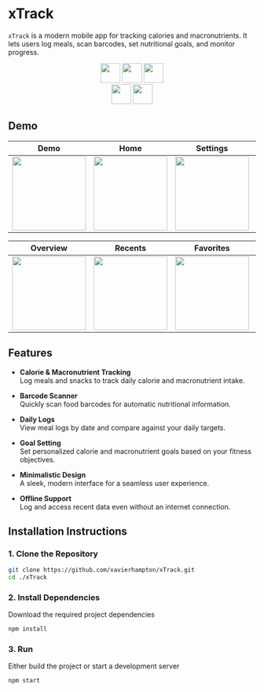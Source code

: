 # xTrack

`xTrack` is a modern mobile app for tracking calories and macronutrients. It lets users log meals, scan barcodes, set nutritional goals, and monitor progress.


<div align="center">
  <img src="https://img.shields.io/badge/Expo-1B1F23?style=for-the-badge&logo=expo&logoColor=white" height="40" />
  <img src="https://img.shields.io/badge/React_Native-20232A?style=for-the-badge&logo=react&logoColor=61DAFB" height="40" />
  <img src="https://img.shields.io/badge/npm-CB3837?style=for-the-badge&logo=npm&logoColor=white" height="40" />
</div>

<div align="center">
  <img src="https://img.shields.io/badge/JavaScript-323330?style=for-the-badge&logo=javascript&logoColor=F7DF1E" height="40" />
  <img src="https://img.shields.io/badge/CSS3-1572B6?style=for-the-badge&logo=css3&logoColor=white" height="40" />
</div>





## Demo

| Demo | Home  | Settings | Create |
| ------------- | ------------- | ------------- | ------------- |
| <img src="https://github.com/xavierhampton/xTrack/blob/demo/assets/demo-gif.gif" width="150" /> | <img src="https://github.com/xavierhampton/xTrack/blob/demo/assets/home.PNG" width="150" />  |  <img src="https://github.com/xavierhampton/xTrack/blob/demo/assets/settings.PNG" width="150" />  | <img src="https://github.com/xavierhampton/xTrack/blob/demo/assets/create-page.PNG" width="150" />

| Overview | Recents  | Favorites | Targets |
| ------------- | ------------- | ------------- | ------------- |
| <img src="https://github.com/xavierhampton/xTrack/blob/demo/assets/overview.PNG" width="150" /> | <img src="https://github.com/xavierhampton/xTrack/blob/demo/assets/recents.PNG" width="150" />  |  <img src="https://github.com/xavierhampton/xTrack/blob/demo/assets/favorites.PNG" width="150" />  | <img src="https://github.com/xavierhampton/xTrack/blob/demo/assets/targets.PNG" width="150" />

   
 
## Features

- **Calorie & Macronutrient Tracking**  
  Log meals and snacks to track daily calorie and macronutrient intake.

- **Barcode Scanner**  
  Quickly scan food barcodes for automatic nutritional information.

- **Daily Logs**  
  View meal logs by date and compare against your daily targets.

- **Goal Setting**  
  Set personalized calorie and macronutrient goals based on your fitness objectives.

- **Minimalistic Design**  
  A sleek, modern interface for a seamless user experience.

- **Offline Support**  
  Log and access recent data even without an internet connection.

## Installation Instructions

### 1. Clone the Repository

```bash
git clone https://github.com/xavierhampton/xTrack.git
cd ./xTrack
```

### 2. Install Dependencies
 Download the required project dependencies
```bash
npm install
```

### 3. Run
 Either build the project or start a development server
```bash
npm start
```

